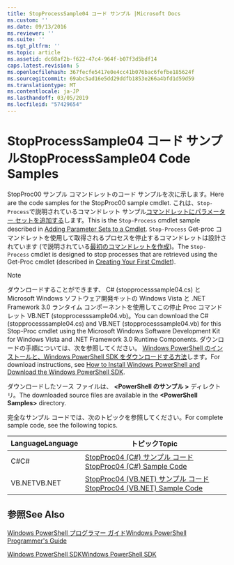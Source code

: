 ```yaml
---
title: StopProcessSample04 コード サンプル |Microsoft Docs
ms.custom: ''
ms.date: 09/13/2016
ms.reviewer: ''
ms.suite: ''
ms.tgt_pltfrm: ''
ms.topic: article
ms.assetid: dc68af2b-f622-47c4-964f-b07f3d5bdf14
caps.latest.revision: 5
ms.openlocfilehash: 367fecfe5417e0e4cc41b076bac6fefbe185624f
ms.sourcegitcommit: 69abc5ad16e5dd29ddfb1853e266a4bfd1d59d59
ms.translationtype: MT
ms.contentlocale: ja-JP
ms.lasthandoff: 03/05/2019
ms.locfileid: "57429654"
---
```

# <a name="stopprocesssample04-code-samples"></a><span data-ttu-id="ba9e9-102">StopProcessSample04 コード サンプル</span><span class="sxs-lookup"><span data-stu-id="ba9e9-102">StopProcessSample04 Code Samples</span></span>

<span data-ttu-id="ba9e9-103">StopProc00 サンプル コマンドレットのコード サンプルを次に示します。</span><span class="sxs-lookup"><span data-stu-id="ba9e9-103">Here are the code samples for the StopProc00 sample cmdlet.</span></span> <span data-ttu-id="ba9e9-104">これは、`Stop-Process`で説明されているコマンドレット サンプル[コマンドレットにパラメーター セットを追加する](../cmdlet/adding-parameter-sets-to-a-cmdlet.md)します。</span><span class="sxs-lookup"><span data-stu-id="ba9e9-104">This is the `Stop-Process` cmdlet sample described in [Adding Parameter Sets to a Cmdlet](../cmdlet/adding-parameter-sets-to-a-cmdlet.md).</span></span> <span data-ttu-id="ba9e9-105">`Stop-Process` Get-proc コマンドレットを使用して取得されるプロセスを停止するコマンドレットは設計されています (で説明されている[最初のコマンドレットを作成](../cmdlet/creating-a-cmdlet-without-parameters.md))。</span><span class="sxs-lookup"><span data-stu-id="ba9e9-105">The `Stop-Process` cmdlet is designed to stop processes that are retrieved using the Get-Proc cmdlet (described in [Creating Your First Cmdlet](../cmdlet/creating-a-cmdlet-without-parameters.md)).</span></span>

> [!NOTE]
> <span data-ttu-id="ba9e9-106">ダウンロードすることができます、 C# (stopprocesssample04.cs) と Microsoft Windows ソフトウェア開発キットの Windows Vista と .NET Framework 3.0 ランタイム コンポーネントを使用してこの停止 Proc コマンドレット VB.NET (stopprocesssample04.vb)。</span><span class="sxs-lookup"><span data-stu-id="ba9e9-106">You can download the C# (stopprocesssample04.cs) and VB.NET (stopprocesssample04.vb) for this Stop-Proc cmdlet using the Microsoft Windows Software Development Kit for Windows Vista and .NET Framework 3.0 Runtime Components.</span></span> <span data-ttu-id="ba9e9-107">ダウンロードの手順については、次を参照してください。 [Windows PowerShell のインストールと、Windows PowerShell SDK をダウンロードする方法](/powershell/developer/installing-the-windows-powershell-sdk)します。</span><span class="sxs-lookup"><span data-stu-id="ba9e9-107">For download instructions, see [How to Install Windows PowerShell and Download the Windows PowerShell SDK](/powershell/developer/installing-the-windows-powershell-sdk).</span></span>
>
> <span data-ttu-id="ba9e9-108">ダウンロードしたソース ファイルは、  **\<PowerShell のサンプル >** ディレクトリ。</span><span class="sxs-lookup"><span data-stu-id="ba9e9-108">The downloaded source files are available in the **\<PowerShell Samples>** directory.</span></span>

<span data-ttu-id="ba9e9-109">完全なサンプル コードでは、次のトピックを参照してください。</span><span class="sxs-lookup"><span data-stu-id="ba9e9-109">For complete sample code, see the following topics.</span></span>

|<span data-ttu-id="ba9e9-110">Language</span><span class="sxs-lookup"><span data-stu-id="ba9e9-110">Language</span></span>|<span data-ttu-id="ba9e9-111">トピック</span><span class="sxs-lookup"><span data-stu-id="ba9e9-111">Topic</span></span>|
|--------------|-----------|
|<span data-ttu-id="ba9e9-112">C#</span><span class="sxs-lookup"><span data-stu-id="ba9e9-112">C#</span></span>|[<span data-ttu-id="ba9e9-113">StopProc04 (C#) サンプル コード</span><span class="sxs-lookup"><span data-stu-id="ba9e9-113">StopProc04 (C#) Sample Code</span></span>](./stopprocesssample04-csharp-sample-code.md)|
|<span data-ttu-id="ba9e9-114">VB.NET</span><span class="sxs-lookup"><span data-stu-id="ba9e9-114">VB.NET</span></span>|[<span data-ttu-id="ba9e9-115">StopProc04 (VB.NET) サンプル コード</span><span class="sxs-lookup"><span data-stu-id="ba9e9-115">StopProc04 (VB.NET) Sample Code</span></span>](./stopprocesssample04-vb-net-sample-code.md)|

## <a name="see-also"></a><span data-ttu-id="ba9e9-116">参照</span><span class="sxs-lookup"><span data-stu-id="ba9e9-116">See Also</span></span>

[<span data-ttu-id="ba9e9-117">Windows PowerShell プログラマー ガイド</span><span class="sxs-lookup"><span data-stu-id="ba9e9-117">Windows PowerShell Programmer's Guide</span></span>](./windows-powershell-programmer-s-guide.md)

[<span data-ttu-id="ba9e9-118">Windows PowerShell SDK</span><span class="sxs-lookup"><span data-stu-id="ba9e9-118">Windows PowerShell SDK</span></span>](../windows-powershell-reference.md)